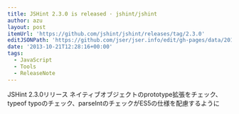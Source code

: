 ```yaml
---
title: JSHint 2.3.0 is released · jshint/jshint
author: azu
layout: post
itemUrl: 'https://github.com/jshint/jshint/releases/tag/2.3.0'
editJSONPath: 'https://github.com/jser/jser.info/edit/gh-pages/data/2013/10/index.json'
date: '2013-10-21T12:28:16+00:00'
tags:
  - JavaScript
  - Tools
  - ReleaseNote
---
```

JSHint 2.3.0リリース
ネイティブオブジェクトのprototype拡張をチェック、typeof typoのチェック、parseIntのチェックがES5の仕様を配慮するように
